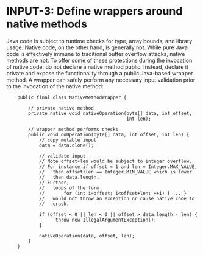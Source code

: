 # INPUT-3: Define wrappers around native methods
Java code is subject to runtime checks for type, array bounds, and library usage. Native code, on the other hand, is generally not. While pure Java code is effectively immune to traditional buffer overflow attacks, native methods are not. To offer some of these protections during the invocation of native code, do not declare a native method public. Instead, declare it private and expose the functionality through a public Java-based wrapper method. A wrapper can safely perform any necessary input validation prior to the invocation of the native method:

        public final class NativeMethodWrapper {

            // private native method
            private native void nativeOperation(byte[] data, int offset,
                                                int len);

            // wrapper method performs checks
            public void doOperation(byte[] data, int offset, int len) {
                // copy mutable input
                data = data.clone();

                // validate input
                // Note offset+len would be subject to integer overflow.
                // For instance if offset = 1 and len = Integer.MAX_VALUE,
                //   then offset+len == Integer.MIN_VALUE which is lower
                //   than data.length.
                // Further,
                //   loops of the form
                //       for (int i=offset; i<offset+len; ++i) { ... }
                //   would not throw an exception or cause native code to
                //   crash.

                if (offset < 0 || len < 0 || offset > data.length - len) {
                      throw new IllegalArgumentException();
                }

                nativeOperation(data, offset, len);
            }
        }
        
